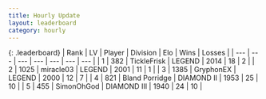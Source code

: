 ```yaml
---
title: Hourly Update
layout: leaderboard
category: hourly
---
```


{: .leaderboard}
| Rank | LV | Player | Division | Elo | Wins | Losses |
| --- | --- | --- | --- | --- | --- | --- |
| <span data-change="0">1</span> | 382 | <span title="ID: 512212">TickleFrisk</span> | LEGEND | <span data-change="6">2014</span> | <span data-change="1">18</span> | <span data-change="0">2</span> |
| <span data-change="0">2</span> | 1025 | <span title="ID: 416373">miracle03</span> | LEGEND | <span data-change="0">2001</span> | <span data-change="0">11</span> | <span data-change="0">1</span> |
| <span data-change="0">3</span> | 1385 | <span title="ID: 315148">GryphonEX</span> | LEGEND | <span data-change="9">2000</span> | <span data-change="5">12</span> | <span data-change="2">7</span> |
| <span data-change="2">4</span> | 821 | <span title="ID: 466895">Bland Porridge</span> | DIAMOND II | <span data-change="22">1953</span> | <span data-change="3">25</span> | <span data-change="1">10</span> |
| <span data-change="-1">5</span> | 455 | <span title="ID: 512782">SimonOhGod</span> | DIAMOND III | <span data-change="0">1940</span> | <span data-change="0">24</span> | <span data-change="0">10</span> |